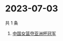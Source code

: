 # 2023-07-03

共 1 条

<!-- BEGIN ZHIHUSEARCH -->
<!-- 最后更新时间 Mon Jul 03 2023 07:12:02 GMT+0800 (China Standard Time) -->
1. [中国女篮夺亚洲杯冠军](https://www.zhihu.com/search?q=中国女篮夺亚洲杯冠军)
<!-- END ZHIHUSEARCH -->
